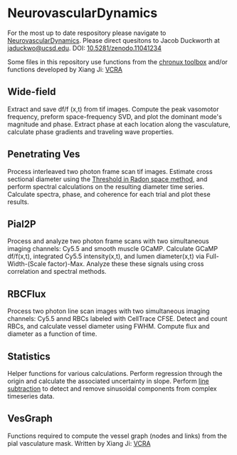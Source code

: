 # NeurovascularDynamics
For the most up to date respository please navigate to [NeurovascularDynamics](https://github.com/JDuckworth1/NeurovascularDynamics). Please direct quesitons to Jacob Duckworth at jaduckwo@ucsd.edu. DOI: [10.5281/zenodo.11041234](https://zenodo.org/doi/10.5281/zenodo.11041233)

Some files in this repository use functions from the [chronux toolbox](http://chronux.org) and/or functions developed by Xiang Ji: [VCRA](https://github.com/xiangjiph/VCRA)

## Wide-field
Extract and save df/f (x,t) from tif images. Compute the peak vasomotor frequency, preform space-frequency SVD, and plot the dominant mode's magnitude and phase. Extract phase at each location along the vasculature, calculate phase gradients and traveling wave properties.

## Penetrating Ves
Process interleaved two photon frame scan tif images. Estimate cross sectional diameter using the [Threshold in Radon space method](https://journals.sagepub.com/doi/10.1038/jcbfm.2014.67), and perform spectral calculations on the resulting diameter time series. Calculate spectra, phase, and coherence for each trial and plot these results.

## Pial2P
Process and analyze two photon frame scans with two simultaneous imaging channels: Cy5.5 and smooth muscle GCaMP. Calculate GCaMP df/f(x,t), integrated Cy5.5 intensity(x,t), and lumen diameter(x,t) via Full-Width-(Scale factor)-Max. Analyze these these signals using cross correlation and spectral methods.

## RBCFlux
Process two photon line scan images with two simultaneous imaging channels: Cy5.5 annd RBCs labeled with CellTrace CFSE. Detect and count RBCs, and calculate vessel diameter using FWHM. Compute flux and diameter as a function of time.

## Statistics
Helper functions for various calculations. Perform regression through the origin and calculate the associated uncertainty in slope. Perform [line subtraction](https://direct.mit.edu/neco/article/13/4/717/6503/Sampling-Properties-of-the-Spectrum-and-Coherency) to detect and remove sinusoidal components from complex timeseries data.

## VesGraph
Functions required to compute the vessel graph (nodes and links) from the pial vasculature mask. Written by Xiang Ji: [VCRA](https://github.com/xiangjiph/VCRA)
